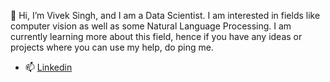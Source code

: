 
👋 Hi, I’m Vivek Singh, and I am a Data Scientist. I am interested in fields like computer vision as well as some Natural Language Processing. I am currently learning more about this field, hence if you have any ideas or projects where you can use my help, do ping me. 


- 📫 <a href='https://www.linkedin.com/in/vivek-singh-4a3204189/'>Linkedin</a>

<!---
VivekSinghDS/VivekSinghDS is a ✨ special ✨ repository because its `README.md` (this file) appears on your GitHub profile.
You can click the Preview link to take a look at your changes.
--->
